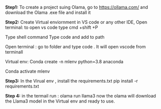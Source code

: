 **Step1:** To create a project suing Olama, go to https://ollama.com/ and download the Olama .exe file and install it

**Step2:** Create Virtual enviornment in VS code or any other IDE, 
Open terminal: to open vs code type cmd +shift +P

Type shell command
Type code and add to path

Open terminal : go to folder and type code .
It will open vscode from terminall

Virtual env: 
Conda create -n mlenv python=3.8 anaconda

Conda activate mlenv

**Step3:** In the Virual env , install the requirements.txt 
pip install -r requirements.txt

**Step 4:** in the termail run : olama run llama3
now the olama will download the Llama3 model in the Virtual env and ready to use.
